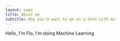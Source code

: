 ```yaml
---
layout: page
title: About me
subtitle: Why you'd want to go on a date with me
---
```


Hello, I'm Flo, I'm doing Machine Learning
